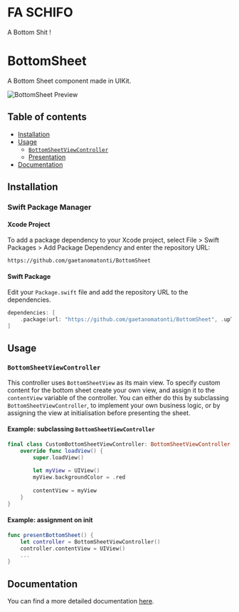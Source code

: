 # FA SCHIFO

A Bottom Shit !

# BottomSheet

A Bottom Sheet component made in UIKit.

![][bottom_sheet_preview]

## Table of contents
<!--ts-->
* [Installation](#installation)
* [Usage](#usage)
    * [`BottomSheetViewController`](#bottomsheetviewcontroller)
    * [Presentation](#presentation)
* [Documentation](#documentation)
<!--te-->

## Installation
### Swift Package Manager
#### Xcode Project
To add a package dependency to your Xcode project, select File > Swift Packages > Add Package Dependency and enter the repository URL:

 `https://github.com/gaetanomatonti/BottomSheet`
 
#### Swift Package

Edit your `Package.swift` file and add the repository URL to the  dependencies.

```swift
dependencies: [
    .package(url: "https://github.com/gaetanomatonti/BottomSheet", .upToNextMajor(from: "0.2.0"))
]
```

## Usage

### `BottomSheetViewController`
This controller uses `BottomSheetView` as its main view. To specify custom content for the bottom sheet create your own view, and assign it to the `contentView` variable of the controller. You can either do this by subclassing `BottomSheetViewController`, to implement your own business logic, or by assigning the view at initialisation before presenting the sheet.

#### Example: subclassing `BottomSheetViewController`

```swift
final class CustomBottomSheetViewController: BottomSheetViewController {
    override func loadView() {
        super.loadView()
        	
        let myView = UIView()
        myView.backgroundColor = .red
		
        contentView = myView
    }
}
```

#### Example: assignment on init

```swift
func presentBottomSheet() {
    let controller = BottomSheetViewController()
    controller.contentView = UIView()
    ...
}
```

## Documentation
You can find a more detailed documentation [here](Documentation/Index.md).

[bottom_sheet_preview]: Documentation/images/bottomsheet_preview.gif "BottomSheet Preview"
